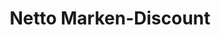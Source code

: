 ---
title: "Netto Marken-Discount"
url: /doebeln/netto-marken-discount-unnaer-strasse/
shop: Supermarkt
---